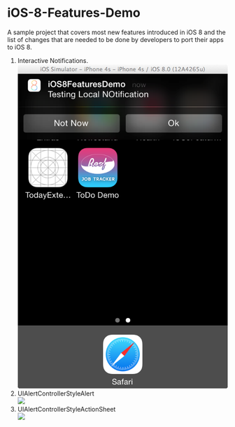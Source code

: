iOS-8-Features-Demo
===================

A sample project that covers most new features introduced in iOS 8 and the list of changes that are needed to be done by developers to port their apps to iOS 8.

 1. Interactive Notifications.
 <br/>![Alt text](/Screenshots/1-InteractiveNotification.png?raw=true "Interactive Notifications")
 2. UIAlertControllerStyleAlert
  <br/><img src="http://i.imgur.com/laJJ6Kd.png"></img>
 3. UIAlertControllerStyleActionSheet
  <br/><img src="http://i.imgur.com/laJJ6Kd.png"></img>
